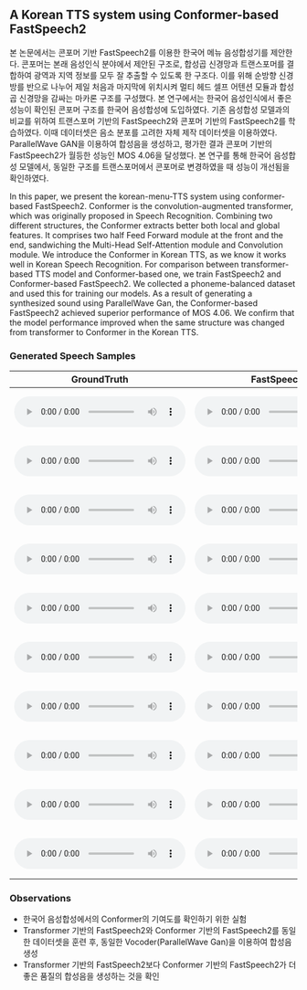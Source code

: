 ## A Korean TTS system using Conformer-based FastSpeech2

본 논문에서는 콘포머 기반 FastSpeech2를 이용한 한국어 메뉴 음성합성기를 제안한다. 콘포머는 본래 음성인식 분야에서 제안된 구조로, 합성곱 신경망과 트랜스포머를 결합하여 광역과 지역 정보를 모두 잘 추출할 수 있도록 한 구조다. 이를 위해 순방향 신경방를 반으로 나누어 제일 처음과 마지막에 위치시켜 멀티 헤드 셀프 어텐션 모듈과 합성곱 신경망을 감싸는 마카론 구조를 구성했다. 본 연구에서는 한국어 음성인식에서 좋은 성능이 확인된 콘포머 구조를 한국어 음성합성에 도입하였다. 기존 음성합성 모델과의 비교를 위하여 트랜스포머 기반의 FastSpeech2와 콘포머 기반의 FastSpeech2를 학습하였다. 이때 데이터셋은 음소 분포를 고려한 자체 제작 데이터셋을 이용하였다. ParallelWave GAN을 이용하여 합성음을 생성하고, 평가한 결과 콘포머 기반의 FastSpeech2가 월등한 성능인 MOS 4.06을 달성했다. 본 연구를 통해 한국어 음성합성 모델에서, 동일한 구조를 트랜스포머에서 콘포머로 변경하였을 때 성능이 개선됨을 확인하였다. 

In this paper, we present the korean-menu-TTS system using conformer-based FastSpeech2. Conformer is the convolution-augmented transformer, which was originally proposed in Speech Recognition. Combining two different structures, the Conformer extracts better both local and global features. It comprises two half Feed Forward module at the front and the end, sandwiching the Multi-Head Self-Attention module and Convolution module. We introduce the Conformer in Korean TTS, as we know it works well in Korean Speech Recognition. For comparison between transformer-based TTS model and Conformer-based one, we train FastSpeech2 and Conformer-based FastSpeech2. We collected a phoneme-balanced dataset and used this for training our models. As a result of generating a synthesized sound using ParallelWave Gan, the Conformer-based FastSpeech2 achieved superior performance of MOS 4.06. We confirm that the model performance improved when the same structure was changed from transformer to Conformer in the Korean TTS.

### Generated Speech Samples

| GroundTruth | FastSpeech2 | Conformer-based FastSpeech2 | Text |
| ----------- | ---------------- | ---------------- | ---- |
|   <audio src="./samples/gt/SGuniverse_09879.wav" type="audio/wav" controls="" preload=""></audio>   |   <audio src="./samples/fs/SGuniverse_09879.wav" type="audio/wav" controls="" preload=""></audio>               |  <audio src="./samples/confs/SGuniverse_09879.wav" type="audio/wav" controls="" preload=""></audio>               | <embed src="samples/text/SGuniverse_9879.txt" width="400" height="80">  |
|   <audio src="./samples/gt/SGuniverse_09904.wav" type="audio/wav" controls="" preload=""></audio>   |   <audio src="./samples/fs/SGuniverse_09904.wav" type="audio/wav" controls="" preload=""></audio>               |  <audio src="./samples/confs/SGuniverse_09904.wav" type="audio/wav" controls="" preload=""></audio>               | <embed src="samples/text/SGuniverse_9904.txt" width="400" height="80">  |
|   <audio src="./samples/gt/SGuniverse_09918.wav" type="audio/wav" controls="" preload=""></audio>   |   <audio src="./samples/fs/SGuniverse_09918.wav" type="audio/wav" controls="" preload=""></audio>               |  <audio src="./samples/confs/SGuniverse_09918.wav" type="audio/wav" controls="" preload=""></audio>               | <embed src="samples/text/SGuniverse_9918.txt" width="400" height="80">  |
|   <audio src="./samples/gt/SGuniverse_09968.wav" type="audio/wav" controls="" preload=""></audio>   |   <audio src="./samples/fs/SGuniverse_09968.wav" type="audio/wav" controls="" preload=""></audio>               |  <audio src="./samples/confs/SGuniverse_09968.wav" type="audio/wav" controls="" preload=""></audio>               | <embed src="samples/text/SGuniverse_9968.txt" width="400" height="80">  |
|   <audio src="./samples/gt/SGuniverse_09998.wav" type="audio/wav" controls="" preload=""></audio>   |   <audio src="./samples/fs/SGuniverse_09998.wav" type="audio/wav" controls="" preload=""></audio>               |  <audio src="./samples/confs/SGuniverse_09998.wav" type="audio/wav" controls="" preload=""></audio>               | <embed src="samples/text/SGuniverse_9998.txt" width="400" height="80">  |
|   <audio src="./samples/gt/SogangSpeech_22880.wav" type="audio/wav" controls="" preload=""></audio>   |   <audio src="./samples/fs/SogangSpeech_22880.wav" type="audio/wav" controls="" preload=""></audio>               |  <audio src="./samples/confs/SogangSpeech_22880.wav" type="audio/wav" controls="" preload=""></audio>               | <embed src="samples/text/SogangSpeech_22880.txt" width="400" height="80">  |
|   <audio src="./samples/gt/SogangSpeech_22886.wav" type="audio/wav" controls="" preload=""></audio>   |   <audio src="./samples/fs/SogangSpeech_22886.wav" type="audio/wav" controls="" preload=""></audio>               |  <audio src="./samples/confs/SogangSpeech_22886.wav" type="audio/wav" controls="" preload=""></audio>               | <embed src="samples/text/SogangSpeech_22886.txt" width="400" height="80">  |
|   <audio src="./samples/gt/SogangSpeech_22890.wav" type="audio/wav" controls="" preload=""></audio>   |   <audio src="./samples/fs/SogangSpeech_22890.wav" type="audio/wav" controls="" preload=""></audio>               |  <audio src="./samples/confs/SogangSpeech_22890.wav" type="audio/wav" controls="" preload=""></audio>               | <embed src="samples/text/SogangSpeech_22890.txt" width="400" height="80">  |
|   <audio src="./samples/gt/SogangSpeech_22969.wav" type="audio/wav" controls="" preload=""></audio>   |   <audio src="./samples/fs/SogangSpeech_22969.wav" type="audio/wav" controls="" preload=""></audio>               |  <audio src="./samples/confs/SogangSpeech_22969.wav" type="audio/wav" controls="" preload=""></audio>               | <embed src="samples/text/SogangSpeech_22969.txt" width="400" height="80">  |
|   <audio src="./samples/gt/SogangSpeech_22999.wav" type="audio/wav" controls="" preload=""></audio>   |   <audio src="./samples/fs/SogangSpeech_22999.wav" type="audio/wav" controls="" preload=""></audio>               |  <audio src="./samples/confs/SogangSpeech_22999.wav" type="audio/wav" controls="" preload=""></audio>               | <embed src="samples/text/SogangSpeech_22999.txt" width="400" height="80">  |
### Observations
* 한국어 음성합성에서의 Conformer의 기여도를 확인하기 위한 실험
* Transformer 기반의 FastSpeech2와 Conformer 기반의 FastSpeech2를 동일한 데이터셋을 훈련 후, 동일한 Vocoder(ParallelWave Gan)을 이용하여 합성음 생성
*  Transformer 기반의 FastSpeech2보다 Conformer 기반의 FastSpeech2가 더 좋은 품질의 합성음을 생성하는 것을 확인
